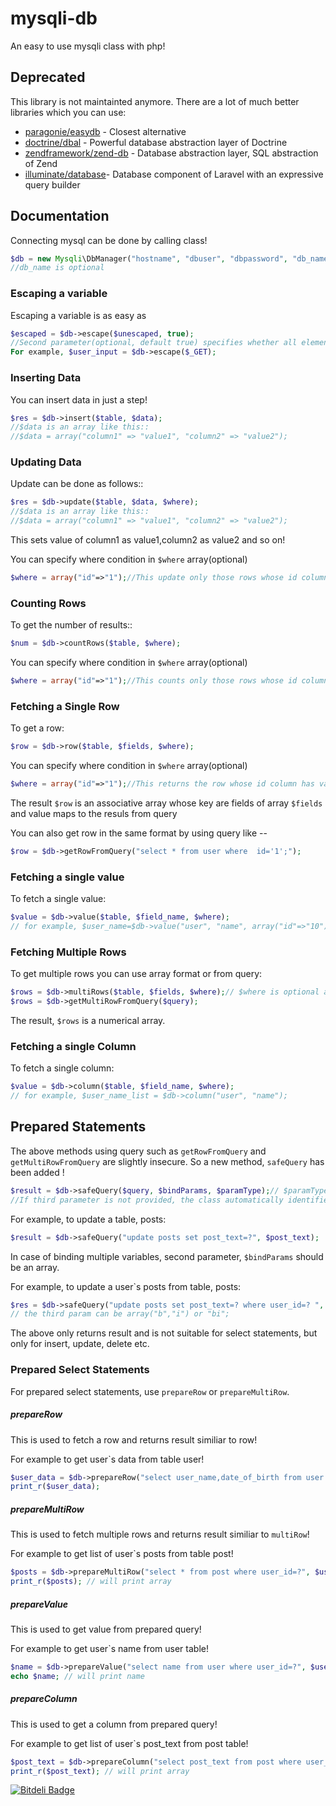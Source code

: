 mysqli-db
=========

An easy to use mysqli class with php!

## Deprecated
This library is not maintainted anymore. There are a lot of much better libraries which you can use:

* [paragonie/easydb](https://github.com/paragonie/easydb) - Closest alternative
* [doctrine/dbal](https://github.com/doctrine/dbal) - Powerful database abstraction layer of Doctrine
* [zendframework/zend-db](https://github.com/zendframework/zend-db) - Database abstraction layer, SQL abstraction of Zend
* [illuminate/database](https://github.com/illuminate/database)- Database component of Laravel with an expressive query builder

## Documentation
Connecting mysql can be done by calling class!
```php
$db = new Mysqli\DbManager("hostname", "dbuser", "dbpassword", "db_name"); 
//db_name is optional
```



### Escaping a variable
Escaping a variable is as easy as
```php
$escaped = $db->escape($unescaped, true);
//Second parameter(optional, default true) specifies whether all elements are to be escaped in case of array!
For example, $user_input = $db->escape($_GET);
``` 



### Inserting Data
You can insert data in just a step!
```php
$res = $db->insert($table, $data);
//$data is an array like this::
//$data = array("column1" => "value1", "column2" => "value2");
```    
  
   
### Updating Data   
Update can be done as follows::
```php
$res = $db->update($table, $data, $where);
//$data is an array like this::
//$data = array("column1" => "value1", "column2" => "value2"); 
```
This sets value of column1 as value1,column2 as value2 and so on!


You can specify where condition in `$where` array(optional)
```php
$where = array("id"=>"1");//This update only those rows whose id column has value 1;
```       
   
 
### Counting Rows    
To get the number of results::   
```php   
$num = $db->countRows($table, $where); 
```  
You can specify where condition in `$where` array(optional)
```php  
$where = array("id"=>"1");//This counts only those rows whose id column has value 1;
``` 


### Fetching a Single Row  
To get a row:
```php
$row = $db->row($table, $fields, $where);
```  
You can specify where condition in `$where` array(optional)
```php
$where = array("id"=>"1");//This returns the row whose id column has value 1;
```      
The result `$row` is an associative array whose key are fields of array `$fields` and value maps to the resuls from query

   
You can also get row in the same format by using query like --
```php 
$row = $db->getRowFromQuery("select * from user where  id='1';");
```  

### Fetching a single value
To fetch a single value:
```php
$value = $db->value($table, $field_name, $where);
// for example, $user_name=$db->value("user", "name", array("id"=>"10"));
```


### Fetching Multiple Rows 
To get multiple rows you can use array format or from query:
```php 
$rows = $db->multiRows($table, $fields, $where);// $where is optional as always
$rows = $db->getMultiRowFromQuery($query);
```  
The result, `$rows` is a numerical array.

### Fetching a single Column
To fetch a single column:
```php
$value = $db->column($table, $field_name, $where);
// for example, $user_name_list = $db->column("user", "name");
```



## Prepared Statements
The above methods using query such as `getRowFromQuery` and `getMultiRowFromQuery` are slightly insecure. So a new method, `safeQuery` has been added !

```php 
$result = $db->safeQuery($query, $bindParams, $paramType);// $paramType is optional!
//If third parameter is not provided, the class automatically identifies the param type!
``` 

For example, to update a table, posts: 
```php
$result = $db->safeQuery("update posts set post_text=?", $post_text); 
```

In case of binding multiple variables, second parameter, `$bindParams` should be an array.

For example, to update a user`s posts from table, posts: 
```php
$res = $db->safeQuery("update posts set post_text=? where user_id=? ", array($post_text, $user_id), "bi");
// the third param can be array("b","i") or "bi";
```


The above only returns result and is not suitable for select statements, but only for insert, update, delete etc.


### Prepared Select  Statements

For prepared select statements, use `prepareRow` or `prepareMultiRow`.


##### prepareRow
 
This is used to fetch a row and returns result similiar to row!

For example to get user`s data from table user!
```php
$user_data = $db->prepareRow("select user_name,date_of_birth from user where user_id=?", $user_id, "i");
print_r($user_data);
```



##### prepareMultiRow
 
This is used to fetch multiple rows and returns result similiar to `multiRow`!

For example to get list of user`s posts from table post!
```php
$posts = $db->prepareMultiRow("select * from post where user_id=?", $user_id, "i");
print_r($posts); // will print array
```



##### prepareValue
 
This is used to get value from prepared query!

For example to get user`s name from user table!
```php
$name = $db->prepareValue("select name from user where user_id=?", $user_id, "i");
echo $name; // will print name
```

##### prepareColumn
 
This is used to get a column from prepared query!

For example to get list of user`s post_text from post table!
```php
$post_text = $db->prepareColumn("select post_text from post where user_id=?", $user_id, "i");
print_r($post_text); // will print array
```


[![Bitdeli Badge](https://d2weczhvl823v0.cloudfront.net/ojhaujjwal/mysqli-db/trend.png)](https://bitdeli.com/free "Bitdeli Badge")

